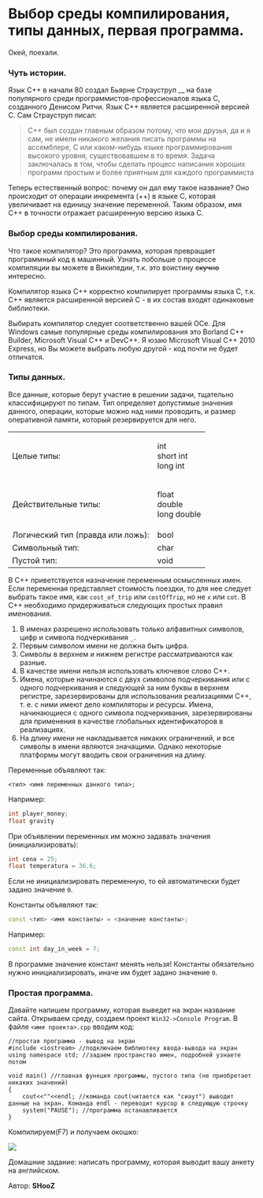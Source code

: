 # Выбор среды компилирования, типы данных, первая программа.

Окей, поехали.

### Чуть истории.

Язык С++ в начали 80 создал Бьярне Страуструп __ на базе популярного среди программистов-профессионалов языка С, созданного Денисом Ритчи. Язык С++ является расширенной версией С. Сам Страуструп писал:&#x20;

> C++ был создан главным образом потому, что мои друзья, да и я сам, не имели никакого желания писать программы на ассемблере, С или каком-нибудь языке программирования высокого уровня, существовавшем в то время. Задача заключалась в том, чтобы сделать процесс написания хороших программ простым и более приятным для каждого программиста

Теперь естественный вопрос: почему он дал ему такое название? Оно происходит от операции инкремента (++) в языке С, которая увеличивает на единицу значение переменной. Таким образом, имя C++ в точности отражает расширенную версию языка С.

### Выбор среды компилирования.

Что такое компилятор? Это программа, которая превращает программный код в машинный. Узнать побольше о процессе компиляции вы можете в Википедии, т.к. это воистину ~~скучно~~ интересно.

Компилятор языка С++ корректно компилирует программы языка С, т.к. С++ является расширенной версией С - в их состав входят одинаковые библиотеки.

Выбирать компилятор следует соответственно вашей ОСе. Для Windows самые популярные среды компилирования это Borland C++ Builder, Microsoft Visual C++ и DevC++. Я юзаю Microsoft Visual C++ 2010 Express, но Вы можете выбрать любую другой - код почти не будет отличатся.

### Типы данных.

Все данные, которые берут участие в решении задачи, тщательно классифицируют по типам. Тип определяет допустимые значения данного, операции, которые можно над ними проводить, и размер оперативной памяти, который резервируется для него.

|                                   |                                       |
| --------------------------------- | ------------------------------------- |
| Целые типы:                       | <p>int<br>short int<br>long int</p>   |
| Действительные типы:              | <p>float<br>double<br>long double</p> |
| Логический тип (правда или ложь): | bool                                  |
| Символьный тип:                   | char                                  |
| Пустой тип:                       | void                                  |

В C++ приветствуется назначение переменным осмысленных имен. Если переменная представляет стоимость поездки, то для нее следует выбрать такое имя, как `cost_of_trip` или `costOfTrip`, но не `х` или `cot`. В C++ необходимо придерживаться следующих простых правил именования.

1. В именах разрешено использовать только алфавитных символов, цифр и символа подчеркивания `_`.
2. Первым символом имени не должна быть цифра.
3. Символы в верхнем и нижнем регистре рассматриваются как разные.
4. В качестве имени нельзя использовать ключевое слово C++.
5. Имена, которые начинаются с двух символов подчеркивания или с одного подчеркивания и следующей за ним буквы в верхнем регистре, зарезервированы для использования реализациями C++, т. е. с ними имеют дело компиляторы и ресурсы. Имена, начинающиеся с одного символа подчеркивания, зарезервированы для применения в качестве глобальных идентификаторов в реализациях.
6. На длину имени не накладывается никаких ограничений, и все символы в имени являются значащими. Однако некоторые платформы могут вводить свои ограничения на длину.

Переменные объявляют так:

```
<тип> <имя переменных данного типа>;
```

Например:

```cpp
int player_money;
float gravity
```

При объявлении переменных им можно задавать значения (инициализировать):

```cpp
int cena = 25;
float temperatura = 36.6;
```

Если не инициализировать переменную, то ей автоматически будет задано значение `0`.

Константы объявляют так:

```cpp
const <тип> <имя константы> = <значение константы>;
```

Например:

```cpp
const int day_in_week = 7;  
```

В программе значение констант менять нельзя! Константы обязательно нужно инициализировать, иначе им будет задано значение `0`.

### Простая программа.

Давайте напишем программу, которая выведет на экран название сайта. Открываем среду, создаем проект `Win32->Console Program`. В файле `<имя проекта>.cpp` вводим код:

```
//простая программа - вывод на экран  
#include <iostream> //подключаем библиотеку ввода-вывода на экран
using namespace std; //задаем пространство имен, подробней узнаете потом

void main() //главная функция программы, пустого типа (не приобретает никаких значений)
{
    cout<<""<<endl; //команда cout(читается как "сиаут") выводит данные на экран. Команда endl - переводит курсор в следующую строчку  
    system("PAUSE"); //программа останавливается
}
```

Компилируем(F7) и получаем окошко:

![](http://fc24.spaces.ru/f/086186084031099194092201007122109054010059152024/1376032869/42413988/0/ea6ce868c333bd78cfa7c5d256e204f3/element-spaces.ru.jpg)

Домашние задание: написать программу, которая выводит вашу анкету на английском.



Автор: **SHooZ**
